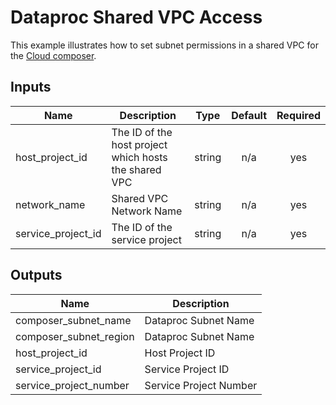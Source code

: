# Dataproc Shared VPC Access

This example illustrates how to set subnet permissions in a shared VPC for the [Cloud composer](https://cloud.google.com/composer/docs/how-to/managing/configuring-shared-vpc).

<!-- BEGINNING OF PRE-COMMIT-TERRAFORM DOCS HOOK -->
## Inputs

| Name | Description | Type | Default | Required |
|------|-------------|:----:|:-----:|:-----:|
| host\_project\_id | The ID of the host project which hosts the shared VPC | string | n/a | yes |
| network\_name | Shared VPC Network Name | string | n/a | yes |
| service\_project\_id | The ID of the service project | string | n/a | yes |

## Outputs

| Name | Description |
|------|-------------|
| composer\_subnet\_name | Dataproc Subnet Name |
| composer\_subnet\_region | Dataproc Subnet Name |
| host\_project\_id | Host Project ID |
| service\_project\_id | Service Project ID |
| service\_project\_number | Service Project Number |

<!-- END OF PRE-COMMIT-TERRAFORM DOCS HOOK -->
